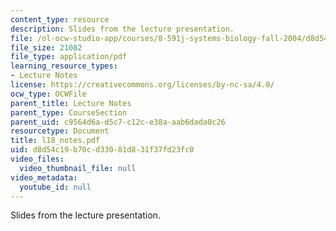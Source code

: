 ```yaml
---
content_type: resource
description: Slides from the lecture presentation.
file: /ol-ocw-studio-app/courses/8-591j-systems-biology-fall-2004/d8d54c19b70cd33081d831f37fd23fc0_l18_notes.pdf
file_size: 21082
file_type: application/pdf
learning_resource_types:
- Lecture Notes
license: https://creativecommons.org/licenses/by-nc-sa/4.0/
ocw_type: OCWFile
parent_title: Lecture Notes
parent_type: CourseSection
parent_uid: c9564d6a-d5c7-c12c-e38a-aab6dada0c26
resourcetype: Document
title: l18_notes.pdf
uid: d8d54c19-b70c-d330-81d8-31f37fd23fc0
video_files:
  video_thumbnail_file: null
video_metadata:
  youtube_id: null
---
```

Slides from the lecture presentation.